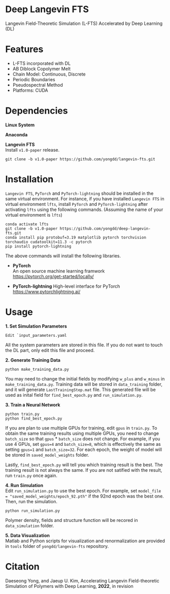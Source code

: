 # Deep Langevin FTS
Langevin Field-Theoretic Simulation (L-FTS) Accelerated by Deep Learning (DL)

# Features
* L-FTS incorporated with DL
* AB Diblock Copolymer Melt
* Chain Model: Continuous, Discrete
* Periodic Boundaries
* Pseudospectral Method
* Platforms: CUDA

# Dependencies

**Linux System**  

**Anaconda**  

**Langevin FTS**   
  Install `v1.0-paper` release.  
  ```
git clone -b v1.0-paper https://github.com/yongdd/langevin-fts.git   
```
# Installation

`Langevin FTS`, `PyTorch` and `PyTorch-lightning` should be installed in the same virtual environment. For instance, if you have installed `Langevin FTS` in virtual environment `lfts`, install `PyTorch` and `PyTorch-lightning` after activating `lfts` using the following commands. (Assuming the name of your virtual environment is `lfts`)
  ```
conda activate lfts     
git clone -b v1.0-paper https://github.com/yongdd/deep-langevin-fts.git     
conda install pip protobuf=3.19 matplotlib pytorch torchvision torchaudio cudatoolkit=11.3 -c pytorch     
pip install pytorch-lightning     
```
The above commands will install the following libraries.   
  
* **PyTorch**  
  An open source machine learning framwork   
  https://pytorch.org/get-started/locally/

* **PyTorch-lightning** 
  High-level interface for PyTorch   
  https://www.pytorchlightning.ai/

# Usage

**1. Set Simulation Parameters**  
  ```
Edit `input_parameters.yaml   
```
All the system parameters are stored in this file. If you do not want to touch the DL part, only edit this file and proceed.

**2. Generate Training Data**  
  ```
python make_training_data.py    
```
You may need to change the initial fields by modifying `w_plus` and `w_minus` in `make_training_data.py`. Training data will be stored in `data_training` folder, and it will generate `LastTrainingStep.mat` file. This generated file will be used as inital field for `find_best_epoch.py` and `run_simulation.py`.   

**3. Train a Neural Network**   
  ```
python train.py     
python find_best_epoch.py    
```
If you are plan to use multiple GPUs for training, edit `gpus` in `train.py`. To obtain the same training results using multiple GPUs, you need to change `batch_size` so that `gpus` * `batch_size` does not change. For example, if you use 4 GPUs, set `gpus=4` and `batch_size=8`, which is effectively the same as setting `gpus=1` and `batch_size=32`. For each epoch, the weight of model will be stored in `saved_model_weights` folder.   

Lastly, `find_best_epoch.py` will tell you which training result is the best. The training result is not always the same. If you are not satified with the result, run `train.py` once again.   

**4. Run Simulation**  
Edit `run_simulation.py` to use the best epoch. For example, set `model_file = "saved_model_weights/epoch_92.pth"` if the 92nd epoch was the best one. Then, run the simulation.   
  ```
python run_simulation.py    
```
Polymer density, fields and structure function will be recored in `data_simulation` folder.   

**5. Data Visualization**  
Matlab and Python scripts for visualization and renormalization are provided in `tools` folder of `yongdd/langevin-fts` repository.

# Citation
Daeseong Yong, and Jaeup U. Kim, Accelerating Langevin Field-theoretic Simulation of Polymers with Deep Learning, **2022**, in revision
